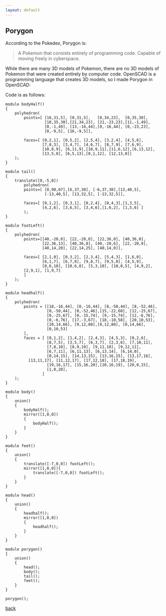 ```yaml
---
layout: default
---
```


## Porygon

According to the Pokedex, Porygon is: 

> A Pokemon that consists entirely of programming code. Capable of moving freely in cyberspace.

While there are many 3D models of Pokemon, there are no 3D models of Pokemon that were created entirely by computer code. OpenSCAD is a programming language that creates 3D models, so I made Porygon in OpenSCAD:


<script src="https://embed.github.com/view/3d/bbenchoff/Porygon/master/Porygon.stl"></script>


Code is as follows:

```
module bodyHalf()
{
	polyhedron(
		points=[ [16,31,5], [0,31,5],   [0,34,23],  [0,35,30], 
                 [18,35,30],[21,34,23], [21,-23,23],[11,-1,49],
                 [0,-1,49], [13,-16,44],[0,-16,44], [0,-23,23],
                 [0,-9,5], [16,-9,5]],

		faces=[ [0,2,1], [0,5,2], [2,5,4], [3,2,4], [4,5,6], 
                [7,8,3], [3,4,7], [4,6,7], [8,7,9], [7,6,9],
                [10,8,9], [6,11,9],[10,9,11],[11,6,12],[6,13,12], 
                [13,5,0], [6,5,13],[0,1,12], [12,13,0]]
	);
}

module tail()
{
	translate([0,-5,0])
		polyhedron(
		points=[ [0,90,67],[6,37,30], [-6,37,30],[13,40,5],
                 [-13,40,5], [13,32,5], [-13,32,5]],

		faces=[ [0,1,2], [0,3,1], [0,2,4], [0,4,3],[1,3,5],
                [4,2,6], [3,6,5], [3,4,6],[1,6,2], [1,5,6] ]
		);
}

module footLeft()
{
	polyhedron(
		points=[[40,-20,0], [22,-20,0], [22,36,0], [40,36,0],
                [22,36,13], [40,36,8], [40,-20,6], [22,-20,9],
                [40,14,20], [22,14,25], [40,14,0]],

		faces=[ [2,1,0], [0,3,2], [2,3,4], [5,4,3], [1,6,0],
                [6,1,7], [6,7,8], [9,8,7], [9,5,8], [4,5,9],
                [0,6,10], [10,6,8], [5,3,10], [10,8,5], [4,9,2],
		[2,9,1], [1,9,7]
		]
	);
}

module headhalf()
{
	polyhedron(
		points = [[18,-16,44], [0,-16,44], [8,-50,44], [8,-52,46], 
                  [0,-50,44], [0,-52,46],[15,-22,60], [12,-25,67],
                  [0,-25,67], [0,-15,74], [9,-15,74], [12,-6,76],
                  [0,-6,76], [17,-3,67], [18,-10,58], [20,10,53], 
                  [20,14,66], [9,12,80],[0,12,80], [0,14,66],
                  [0,10,53]
		],
		faces = [ [0,1,2], [1,4,2], [2,4,3], [4,5,3], [0,2,6],
                  [8,7,5], [3,5,7], [6,3,7], [2,3,6], [7,10,11],
                  [7,8,10], [8,9,10], [9,11,10], [9,12,11],
                  [6,7,11], [6,11,13], [6,13,14], [6,14,0],
                  [0,14,15], [14,13,15], [13,16,15], [13,17,16],
		  [13,11,17], [11,12,17], [17,12,18], [17,18,19],
                  [19,16,17], [15,16,20],[20,16,19], [20,0,15],
                  [1,0,20],
				]
	);
}

module body()
{
	union()
	{
		bodyHalf();
		mirror([1,0,0])
		{
			bodyHalf();
		}
	}
}

module feet()
{
	union()
	{
		translate([-7,0,0]) footLeft();
		mirror([1,0,0]){
			translate([-7,0,0]) footLeft();
		}
	}
}

module head()
{
	union()
	{
		headhalf();
		mirror([1,0,0])
		{
			headhalf();
		}
	}
}

module porygon()
{   
	union()
	{
		head();
		body();
		tail();
		feet();
	}
}

porygon();

```

[back](./)